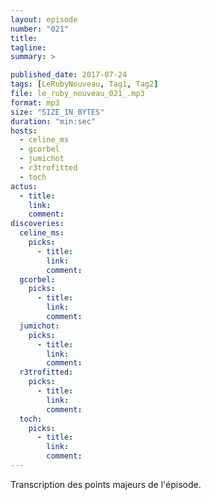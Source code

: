 ```yaml
---
layout: episode
number: "021"
title:
tagline:
summary: >

published_date: 2017-07-24
tags: [LeRubyNouveau, Tag1, Tag2]
file: le_ruby_nouveau_021_.mp3
format: mp3
size: "SIZE_IN_BYTES"
duration: "min:sec"
hosts:
  - celine_ms
  - gcorbel
  - jumichot
  - r3trofitted
  - toch
actus:
  - title:
    link:
    comment:
discoveries:
  celine_ms:
    picks:
      - title:
        link:
        comment: 
  gcorbel:
    picks:
      - title:
        link:
        comment: 
  jumichot:
    picks:
      - title:
        link:
        comment: 
  r3trofitted:
    picks:
      - title:
        link:
        comment: 
  toch:
    picks:
      - title:
        link:
        comment: 
---
```


Transcription des points majeurs de l'épisode.
